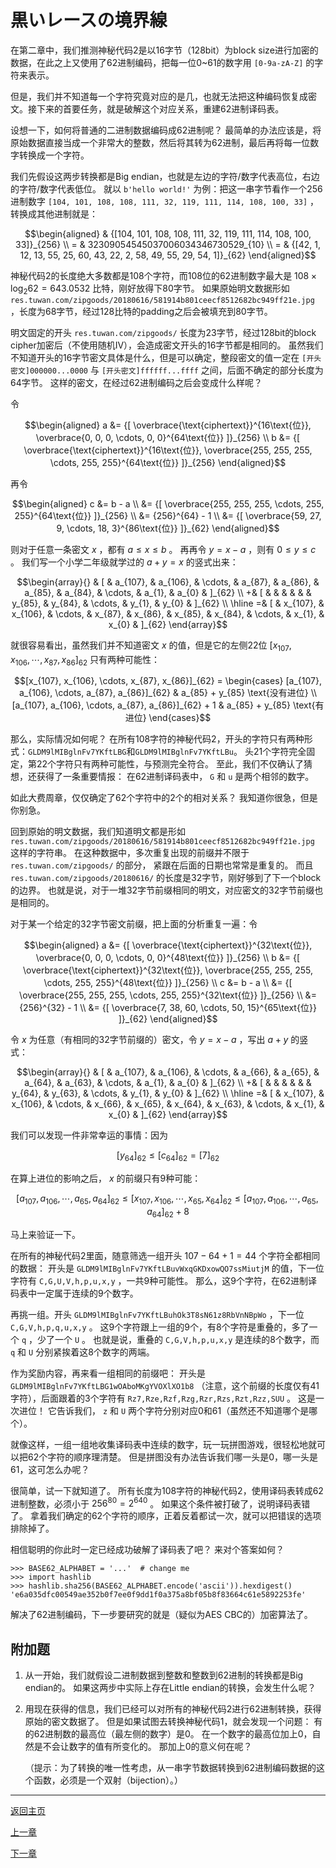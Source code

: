 # 黒いレースの境界線

在第二章中，我们推测神秘代码2是以16字节（128bit）为block size进行加密的数据，在此之上又使用了62进制编码，把每一位0~61的数字用 `[0-9a-zA-Z]` 的字符来表示。

但是，我们并不知道每一个字符究竟对应的是几，也就无法把这种编码恢复成密文。接下来的首要任务，就是破解这个对应关系，重建62进制译码表。

设想一下，如何将普通的二进制数据编码成62进制呢？
最简单的办法应该是，将原始数据直接当成一个非常大的整数，然后将其转为62进制，最后再将每一位数字转换成一个字符。

我们先假设这两步转换都是Big endian，也就是左边的字符/数字代表高位，右边的字符/数字代表低位。
就以 `b'hello world!'` 为例：把这一串字节看作一个256进制数字 `[104, 101, 108, 108, 111, 32, 119, 111, 114, 108, 100, 33]` ，转换成其他进制就是：

```math
\begin{aligned}
& {[104, 101, 108, 108, 111, 32, 119, 111, 114, 108, 100, 33]}_{256} \\
= & 32309054545037006034346730529_{10} \\
= & {[42, 1, 12, 13, 55, 25, 60, 43, 22, 2, 58, 49, 55, 29, 54, 1]}_{62}
\end{aligned}
```

神秘代码2的长度绝大多数都是108个字符，而108位的62进制数字最大是 $`108 \times \log_2 62 = 643.0532`$ 比特，刚好放得下80字节。
如果原始明文数据形如 `res.tuwan.com/zipgoods/20180616/581914b801ceecf8512682bc949ff21e.jpg` ，长度为68字节，经过128比特的padding之后会被填充到80字节。

明文固定的开头 `res.tuwan.com/zipgoods/` 长度为23字节，经过128bit的block cipher加密后（不使用随机IV），会造成密文开头的16字节都是相同的。
虽然我们不知道开头的16字节密文具体是什么，但是可以确定，整段密文的值一定在 `[开头密文]000000...0000` 与 `[开头密文]ffffff...ffff` 之间，后面不确定的部分长度为64字节。
这样的密文，在经过62进制编码之后会变成什么样呢？

令

```math
\begin{aligned}
a &= {[ \overbrace{\text{ciphertext}}^{16\text{位}}, \overbrace{0, 0, 0, \cdots, 0, 0}^{64\text{位}} ]}_{256} \\
b &= {[ \overbrace{\text{ciphertext}}^{16\text{位}}, \overbrace{255, 255, 255, \cdots, 255, 255}^{64\text{位}} ]}_{256}
\end{aligned}
```

再令

```math
\begin{aligned}
c &= b - a \\
&= {[ \overbrace{255, 255, 255, \cdots, 255, 255}^{64\text{位}} ]}_{256} \\
&= {256}^{64} - 1 \\
&= {[ \overbrace{59, 27, 9, \cdots, 18, 3}^{86\text{位}} ]}_{62}
\end{aligned}
```

则对于任意一条密文 $x$ ，都有 $`a \le x \le b`$ 。
再再令 $`y = x - a`$ ，则有 $`0 \le y \le c`$ 。
我们写一个小学二年级就学过的 $`a + y = x`$ 的竖式出来：

```math
\begin{array}{}
  & [ & a_{107}, & a_{106}, & \cdots, & a_{87}, & a_{86}, & a_{85}, & a_{84}, & \cdots, & a_{1}, & a_{0} & ]_{62} \\
 +& [ &          &          &         &         &         & y_{85}, & y_{84}, & \cdots, & y_{1}, & y_{0} & ]_{62} \\ \hline
 =& [ & x_{107}, & x_{106}, & \cdots, & x_{87}, & x_{86}, & x_{85}, & x_{84}, & \cdots, & x_{1}, & x_{0} & ]_{62}
\end{array}
```

就很容易看出，虽然我们并不知道密文 $`x`$ 的值，但是它的左侧22位 $`[x_{107}, x_{106}, \cdots, x_{87}, x_{86}]_{62}`$ 只有两种可能性：

```math
[x_{107}, x_{106}, \cdots, x_{87}, x_{86}]_{62} =
\begin{cases}
[a_{107}, a_{106}, \cdots, a_{87}, a_{86}]_{62} & a_{85} + y_{85} \text{没有进位} \\
[a_{107}, a_{106}, \cdots, a_{87}, a_{86}]_{62} + 1 & a_{85} + y_{85} \text{有进位}
\end{cases}
```

那么，实际情况如何呢？
在所有108字符的神秘代码2，开头的字符只有两种形式：`GLDM9lMIBglnFv7YKftLBG`和`GLDM9lMIBglnFv7YKftLBu`。
头21个字符完全固定，第22个字符只有两种可能性，与预测完全符合。
至此，我们不仅确认了猜想，还获得了一条重要情报：
在62进制译码表中， `G` 和 `u` 是两个相邻的数字。

如此大费周章，仅仅确定了62个字符中的2个的相对关系？
我知道你很急，但是你别急。

回到原始的明文数据，我们知道明文都是形如 `res.tuwan.com/zipgoods/20180616/581914b801ceecf8512682bc949ff21e.jpg` 这样的字符串。
在这种数据中，多次重复出现的前缀并不限于 `res.tuwan.com/zipgoods/` 的部分，
紧跟在后面的日期也常常是重复的。
而且 `res.tuwan.com/zipgoods/20180616/` 的长度是32字节，刚好够到了下一个block的边界。
也就是说，对于一堆32字节前缀相同的明文，对应密文的32字节前缀也是相同的。

对于某一个给定的32字节密文前缀，把上面的分析重复一遍：令

```math
\begin{aligned}
a &= {[ \overbrace{\text{ciphertext}}^{32\text{位}}, \overbrace{0, 0, 0, \cdots, 0, 0}^{48\text{位}} ]}_{256} \\
b &= {[ \overbrace{\text{ciphertext}}^{32\text{位}}, \overbrace{255, 255, 255, \cdots, 255, 255}^{48\text{位}} ]}_{256} \\
c &= b - a \\
&= {[ \overbrace{255, 255, 255, \cdots, 255, 255}^{32\text{位}} ]}_{256} \\
&= {256}^{32} - 1 \\
&= {[ \overbrace{7, 38, 60, \cdots, 50, 15}^{65\text{位}} ]}_{62}
\end{aligned}
```

令 $`x`$ 为任意（有相同的32字节前缀的）密文，令 $`y = x - a`$ ，写出 $`a + y`$ 的竖式：

```math
\begin{array}{}
  & [ & a_{107}, & a_{106}, & \cdots, & a_{66}, & a_{65}, & a_{64}, & a_{63}, & \cdots, & a_{1}, & a_{0} & ]_{62} \\
 +& [ &          &          &         &         &         & y_{64}, & y_{63}, & \cdots, & y_{1}, & y_{0} & ]_{62} \\ \hline
 =& [ & x_{107}, & x_{106}, & \cdots, & x_{66}, & x_{65}, & x_{64}, & x_{63}, & \cdots, & x_{1}, & x_{0} & ]_{62}
\end{array}
```

我们可以发现一件非常幸运的事情：因为

```math
[y_{64}]_{62} \le [c_{64}]_{62} = [7]_{62}
```

在算上进位的影响之后， $x$ 的前缀只有9种可能：

```math
[a_{107}, a_{106}, \cdots, a_{65}, a_{64}]_{62} \le
[x_{107}, x_{106}, \cdots, x_{65}, x_{64}]_{62} \le
[a_{107}, a_{106}, \cdots, a_{65}, a_{64}]_{62} + 8
```

马上来验证一下。

在所有的神秘代码2里面，随意筛选一组开头 $`107 - 64 + 1 = 44`$ 个字符全都相同的数据：
开头是 `GLDM9lMIBglnFv7YKftLBuvWxqGKDxowQO7ssMiutjM` 的值，下一位字符有 `C,G,U,V,h,p,u,x,y` ，一共9种可能性。
那么，这9个字符，在62进制译码表中一定属于连续的9个数字。

再挑一组。开头 `GLDM9lMIBglnFv7YKftLBuhOk3T8sN61z8RbVnNBpWo` ，下一位 `C,G,V,h,p,q,u,x,y` 。
这9个字符跟上一组的9个，有8个字符是重叠的，多了一个 `q` ，少了一个 `U` 。
也就是说，重叠的 `C,G,V,h,p,u,x,y` 是连续的8个数字，而 `q` 和 `U` 分别紧挨着这8个数字的两端。

作为奖励内容，再来看一组相同的前缀吧：
开头是 `GLDM9lMIBglnFv7YKftLBG1wOAboMKgYVOXlXO1b8` （注意，这个前缀的长度仅有41字符），后面跟着的3个字符有 `Rz7,Rze,Rzf,Rzg,Rzr,Rzs,Rzt,Rzz,SUU` 。
这是一次进位！
它告诉我们， `z` 和 `U` 两个字符分别对应0和61（虽然还不知道哪个是哪个）。

就像这样，一组一组地收集译码表中连续的数字，玩一玩拼图游戏，很轻松地就可以把62个字符的顺序理清楚。
但是拼图没有办法告诉我们哪一头是0，哪一头是61，这可怎么办呢？

很简单，试一下就知道了。
所有长度为108字符的神秘代码2，使用译码表转成62进制整数，必须小于 $`256^{80} = 2^{640}`$ 。
如果这个条件被打破了，说明译码表错了。
拿着我们确定的62个字符的顺序，正着反着都试一次，就可以把错误的选项排除掉了。

相信聪明的你此时一定已经成功破解了译码表了吧？
来对个答案如何？

    >>> BASE62_ALPHABET = '...'  # change me
    >>> import hashlib
    >>> hashlib.sha256(BASE62_ALPHABET.encode('ascii')).hexdigest()
    'e6a035dfc00549ae352b0f7ee0f9dd1f0a375a8bf05b8f83664c61e5892253fe'

解决了62进制编码，下一步要研究的就是（疑似为AES CBC的）加密算法了。

## 附加题

1. 从一开始，我们就假设二进制数据到整数和整数到62进制的转换都是Big endian的。
如果这两步中实际上存在Little endian的转换，会发生什么呢？

2. 用现在获得的信息，我们已经可以对所有的神秘代码2进行62进制转换，获得原始的密文数据了。
但是如果试图去转换神秘代码1，就会发现一个问题：
有的62进制数的最高位（最左侧的数字）是0。
在一个数字的最高位加上0，自然是不会让数字的值有所变化的。
那加上0的意义何在呢？

   （提示：为了转换的唯一性考虑，从一串字节数据转换到62进制编码数据的这个函数，必须是一个双射（bijection）。）

---

[返回主页](../README.md)

[上一章](chapter3.md)

[下一章](chapter5.md)
